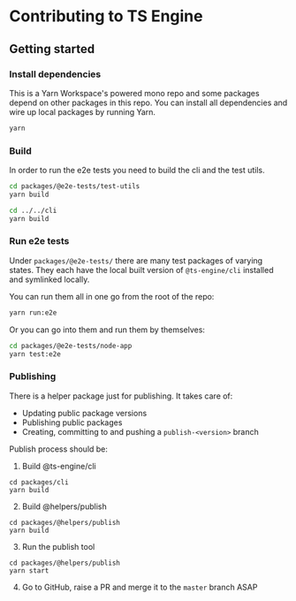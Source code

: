 # Contributing to TS Engine

## Getting started

### Install dependencies

This is a Yarn Workspace's powered mono repo and some packages depend on other packages in this repo. You can install all dependencies and wire up local packages by running Yarn.

```sh
yarn
```

### Build

In order to run the e2e tests you need to build the cli and the test utils.

```sh
cd packages/@e2e-tests/test-utils
yarn build

cd ../../cli
yarn build
```

### Run e2e tests

Under `packages/@e2e-tests/` there are many test packages of varying states. They each have the local built version of `@ts-engine/cli` installed and symlinked locally.

You can run them all in one go from the root of the repo:

```sh
yarn run:e2e
```

Or you can go into them and run them by themselves:

```sh
cd packages/@e2e-tests/node-app
yarn test:e2e
```

### Publishing

There is a helper package just for publishing. It takes care of:

- Updating public package versions
- Publishing public packages
- Creating, committing to and pushing a `publish-<version>` branch

Publish process should be:

1. Build @ts-engine/cli

```
cd packages/cli
yarn build
```

2. Build @helpers/publish

```
cd packages/@helpers/publish
yarn build
```

3. Run the publish tool

```
cd packages/@helpers/publish
yarn start
```

4. Go to GitHub, raise a PR and merge it to the `master` branch ASAP
